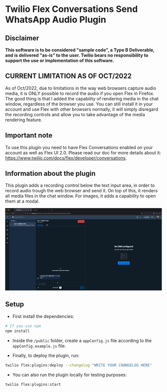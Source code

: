 # Twilio Flex Conversations Send WhatsApp Audio Plugin

## Disclaimer

**This software is to be considered "sample code", a Type B Deliverable, and is delivered "as-is" to the user. Twilio bears no responsibility to support the use or implementation of this software.**

## CURRENT LIMITATION AS OF OCT/2022

As of Oct/2022, due to limitations in the way web browsers capture audio media, it is ONLY possible to record the audio if you open Flex in Firefox. The good thing is that I added the capability of rendering media in the chat window, regardless of the browser you use. You can still install it in your account and use Flex with other browsers normally, it will simply disregard the recording controls and allow you to take advantage of the media rendering feature.

## Important note

To use this plugin you need to have Flex Conversations enabled on your account as well as Flex UI 2.0. Please read our doc for more details about it: https://www.twilio.com/docs/flex/developer/conversations.

## Information about the plugin

This plugin adds a recording control below the text input area, in order to record audio trough the web browser and send it. On top of this, it renders all media files in the chat window. For images, it adds a capability to open them at a modal.

![demo](demo.gif)

## Setup

- First install the dependencies:

```bash
# If you use npm
npm install
```

- Inside the `/public` folder, create a `appConfig.js` file according to the `appConfig.example.js` file.

- Finally, to deploy the plugin, run:

```bash
twilio flex:plugins:deploy --changelog "WRITE YOUR CHANGELOG HERE"
```

- You can also run the plugin locally for testing purposes:

```bash
twilio flex:plugins:start
```

